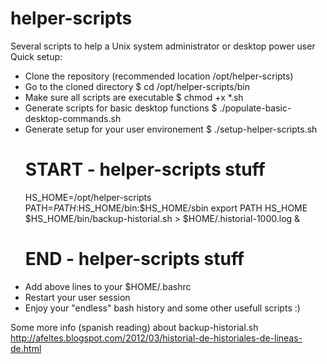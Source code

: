 helper-scripts
==============

Several scripts to help a Unix system administrator or desktop power user
Quick setup:
* Clone the repository (recommended location /opt/helper-scripts)
* Go to the cloned directory
	$ cd /opt/helper-scripts/bin
* Make sure all scripts are executable
	$ chmod +x *.sh
* Generate scripts for basic desktop functions
	$ ./populate-basic-desktop-commands.sh
* Generate setup for your user environement
	$ ./setup-helper-scripts.sh 
	# START - helper-scripts stuff
	HS_HOME=/opt/helper-scripts
	PATH=$PATH:$HS_HOME/bin:$HS_HOME/sbin
	export PATH HS_HOME
	$HS_HOME/bin/backup-historial.sh > $HOME/.historial-1000.log & 
	# END - helper-scripts stuff
* Add above lines to your $HOME/.bashrc
* Restart your user session
* Enjoy your "endless" bash history  and some other usefull scripts :)

Some more info  (spanish reading) about backup-historial.sh 
	http://afeltes.blogspot.com/2012/03/historial-de-historiales-de-lineas-de.html

